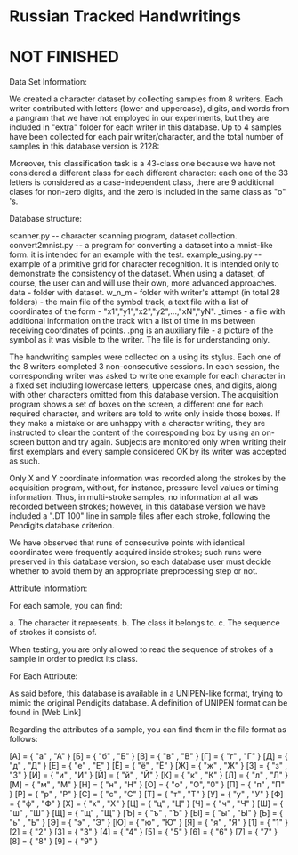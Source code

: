 # Russian Tracked Handwritings

# NOT FINISHED

Data Set Information:

We created a character dataset by collecting samples from 8 writers. Each writer contributed with letters (lower and uppercase), digits, and words from a pangram that we have not employed in our experiments, but they are included in "extra" folder for each writer in this database. Up to 4 samples have been collected for each pair writer/character, and the total number of samples in this database version is 2128:

<!--- 8 writers x 3-4 repetitions x (2x33 letters + 10 digits) --->

<!--- The proposed task is a writer-independent one consisting of 11 leaving-one-writer-out tests, so the effective training set size (for each one of the 1364 test samples) is 1240: --->

<!--- 10 writers x 3-4 repetitions x (2x33 letters + 10 digits) --->

Moreover, this classification task is a 43-class one because we have not considered a different class for each different character: each one of the 33 letters is considered as a case-independent class, there are 9 additional clases for non-zero digits, and the zero is included in the same class as "о" 's.

Database structure:

scanner.py -- character scanning program, dataset collection.
convert2mnist.py -- a program for converting a dataset into a mnist-like form. it is intended for an example with the test.
example_using.py -- example of a primitive grid for character recognition. It is intended only to demonstrate the consistency of the dataset. When using a dataset, of course, the user can and will use their own, more advanced approaches.
data - folder with dataset.
w_n_m - folder with writer's attempt (in total 28 folders)
       <char> - the main file of the symbol track, a text file with a list of coordinates of the form - "x1","y1","x2","y2",...,"xN","yN".
       <char>_times - a file with additional information on the track with a list of time in ms between receiving coordinates of points.
       <char>.png is an auxiliary file - a picture of the symbol as it was visible to the writer. The file is for understanding only.
 


The handwriting samples were collected on a <insert tablet name> using its stylus. Each one of the 8 writers completed 3 non-consecutive sessions. In each session, the corresponding writer was asked to write one example for each character in a fixed set including lowercase letters, uppercase ones, and digits, along with other characters omitted from this database version. The acquisition program shows a set of boxes on the screen, a different one for each required character, and writers are told to write only inside those boxes. If they make a mistake or are unhappy with a character writing, they are instructed to clear the content of the corresponding box by using an on-screen button and try again. Subjects are monitored only when writing their first exemplars and every sample considered OK by its writer was accepted as such.

Only X and Y coordinate information was recorded along the strokes by the acquisition program, without, for instance, pressure level values or timing information. Thus, in multi-stroke samples, no information at all was recorded between strokes; however, in this database version we have included a ".DT 100" line in sample files after each stroke, following the Pendigits database criterion.

We have observed that runs of consecutive points with identical coordinates were frequently acquired inside strokes; such runs were preserved in this database version, so each database user must decide whether to avoid them by an appropriate preprocessing step or not.

Attribute Information:

For each sample, you can find:

a. The character it represents.
b. The class it belongs to.
c. The sequence of strokes it consists of.

When testing, you are only allowed to read the sequence of strokes of a sample in order to predict its class.

For Each Attribute:

As said before, this database is available in a UNIPEN-like format, trying to mimic the original Pendigits database. A definition of UNIPEN format can be found in [Web Link]

Regarding the attributes of a sample, you can find them in the file format as follows:



[A] = { "а" , "А" }
[Б] = { "б" , "Б" }
[В] = { "в" , "В" }
[Г] = { "г" , "Г" }
[Д] = { "д" , "Д" }
[Е] = { "е" , "Е" }
[Ё] = { "ё" , "Ё" }
[Ж] = { "ж" , "Ж" }
[З] = { "з" , "З" }
[И] = { "и" , "И" }
[Й] = { "й" , "Й" }
[К] = { "к" , "К" }
[Л] = { "л" , "Л" }
[М] = { "м" , "М" }
[Н] = { "н" , "Н" }
[О] = { "о" , "О", "0" }
[П] = { "п" , "П" }
[Р] = { "р" , "Р" }
[С] = { "с" , "С" }
[Т] = { "т" , "Т" }
[У] = { "у" , "У" }
[Ф] = { "ф" , "Ф" }
[Х] = { "х" , "Х" }
[Ц] = { "ц" , "Ц" }
[Ч] = { "ч" , "Ч" }
[Ш] = { "ш" , "Ш" }
[Щ] = { "щ" , "Щ" }
[Ъ] = { "ъ" , "Ъ" }
[Ы] = { "ы" , "Ы" }
[Ь] = { "ь" , "Ь" }
[Э] = { "э" , "Э" }
[Ю] = { "ю" , "Ю" }
[Я] = { "я" , "Я" }
[1] = { "1" }
[2] = { "2" }
[3] = { "3" }
[4] = { "4" }
[5] = { "5" }
[6] = { "6" }
[7] = { "7" }
[8] = { "8" }
[9] = { "9" }

